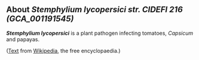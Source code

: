About *Stemphylium lycopersici str. CIDEFI 216 (GCA\_001191545)* 
----------------------------------------------------------------



***Stemphylium lycopersici*** is a plant pathogen infecting tomatoes,
*Capsicum* and papayas.

([Text](http://en.wikipedia.org/wiki/Stemphylium_lycopersici) from
[Wikipedia](http://en.wikipedia.org/), the free encyclopaedia.)

